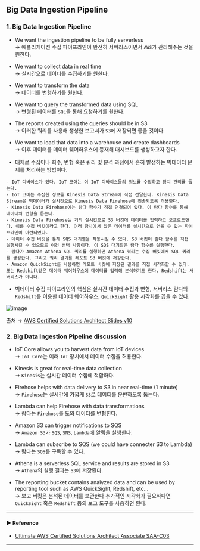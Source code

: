 ## Big Data Ingestion Pipeline
### 1. Big Data Ingestion Pipeline
- We want the ingestion pipeline to be fully serverless  
→ 애플리케이션 수집 파이프라인이 완전히 서버리스이면서 `AWS`가 관리해주는 것을 원한다.

- We want to collect data in real time  
→ 실시간으로 데이터를 수집하기를 원한다.

- We want to transform the data  
→ 데이터를 변형하기를 원한다.

- We want to query the transformed data using SQL  
→ 변형된 데이터를 `SQL`을 통해 요청하기를 원한다.

- The reports created using the queries should be in S3  
→ 이러한 쿼리를 사용해 생성한 보고서가 `S3`에 저장되면 좋을 것이다.

- We want to load that data into a warehouse and create dashboards  
→ 이후 데이터를 데이터 웨어하우스에 등재해 대시보드를 생성하고자 한다. 

- 대체로 수집이나 회수, 변형 혹은 쿼리 및 분석 과정에서 흔히 발생하는 빅데이터 문제를 처리하는 방법이다.
~~~
- IoT 디바이스가 있다. IoT 코어는 이 IoT 디바이스들의 정보를 수집하고 장치 관리를 돕는다.
- IoT 코어는 수집한 정보를 Kinesis Data Stream에 직접 전달한다. Kinesis Data Stream은 빅데이터가 실시간으로 Kinesis Data Firehose에 전송되도록 허용한다.
- Kinesis Data Firehose에는 람다 함수가 직접 연결되어 있다. 이 람다 함수를 통해 데이터의 변형을 돕는다.  
- Kinesis Data Firehose는 거의 실시간으로 S3 버킷에 데이터를 입력하고 오프로드한다. 이를 수집 버킷이라고 한다. 여러 장치에서 많은 데이터를 실시간으로 얻을 수 있는 파이프라인이 마련되었다.
- 데이터 수집 버킷을 통해 SQS 대기열을 작동시킬 수 있다. S3 버킷이 람다 함수를 직접 실행시킬 수 있으므로 이건 선택 사항이다. 이 SQS 대기열은 람다 함수를 실행한다.
- 람다가 Amazon Athena SQL 쿼리를 실행하면 Athena 쿼리는 수집 버킷에서 SQL 쿼리를 생성한다. 그리고 쿼리 결과를 레포트 S3 버킷에 저장한다.
- Amazon QuickSight를 사용하면 레포트 버킷에 저장된 결과를 직접 시각화할 수 있다. 또는 Redshift같은 데이터 웨어하우스에 데이터를 입력해 분석하기도 한다. Redshift는 서버리스가 아니다.
~~~

- 빅데이터 수집 파이프라인의 핵심은 실시간 데이터 수집과 변형, 서버리스 람다와 `Redshift`를 이용한 데이터 웨어하우스, `QuickSight` 활용 시각화를 꼽을 수 있다.

![image](https://user-images.githubusercontent.com/97398071/235985486-d9dc4ac3-a3a1-42ca-b9f9-3ebf1834449b.png) 

출처 → [AWS Certified Solutions Architect Slides v10](https://courses.datacumulus.com/downloads/certified-solutions-architect-pn9/)

### 2. Big Data Ingestion Pipeline discussion
- IoT Core allows you to harvest data from IoT devices  
→ `IoT Core`는 여러 `IoT` 장치에서 데이터 수집을 허용한다.

- Kinesis is great for real-time data collection  
→ `Kinesis`는 실시간 데이터 수집에 적합하다.

- Firehose helps with data delivery to S3 in near real-time (1 minute)  
→ `Firehose`는 실시간에 가깝게 `S3`로 데이터를 운반하도록 돕는다.

- Lambda can help Firehose with data transformations  
→ 람다는 `Firehose`를 도와 데이터를 변형한다.

- Amazon S3 can trigger notifications to SQS  
→  `Amazon S3`가 `SQS`, `SNS`, `Lambda`에 알림을 실행한다.

- Lambda can subscribe to SQS (we could have connecter S3 to Lambda)  
→ 람다는 `SQS`를 구독할 수 있다. 

- Athena is a serverless SQL service and results are stored in S3  
→ `Athena`의 실행 결과는 `S3`에 저장된다.

- The reporting bucket contains analyzed data and can be used by reporting tool such as AWS QuickSight, Redshift, etc…  
→ 보고 버킷은 분석된 데이터를 보관한다 추가적인 시각화가 필요하다면 `QuickSight` 혹은 `Redshift` 등의 보고 도구를 사용하면 된다.

---
#### ▶ Reference
- [Ultimate AWS Certified Solutions Architect Associate SAA-C03](https://www.udemy.com/course/aws-certified-solutions-architect-associate-saa-c03/)
---